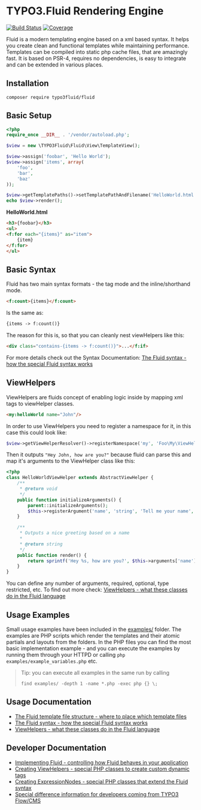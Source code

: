 TYPO3.Fluid Rendering Engine
============================

[![Build Status](https://img.shields.io/travis/TYPO3Fluid/Fluid.svg?style=flat-square)](https://travis-ci.org/TYPO3Fluid/Fluid)
[![Coverage](https://img.shields.io/coveralls/TYPO3Fluid/Fluid.svg?style=flat-square)](https://coveralls.io/r/TYPO3Fluid/Fluid)

Fluid is a modern templating engine based on a xml based syntax. It helps you create clean and functional
templates while maintaining performance. Templates can be compiled into static php cache files, that
are amazingly fast. It is based on PSR-4, requires no dependencies, is easy to integrate and can be
extended in various places.

Installation
------------

```
composer require typo3fluid/fluid
```

Basic Setup
-----------

```php
<?php
require_once __DIR__ . '/vendor/autoload.php';

$view = new \TYPO3Fluid\Fluid\View\TemplateView();

$view->assign('foobar', 'Hello World');
$view->assign('items', array(
	'foo',
	'bar',
	'baz'
));

$view->getTemplatePaths()->setTemplatePathAndFilename('HelloWorld.html');
echo $view->render();
```

**HelloWorld.html**

```html
<h3>{foobar}</h3>
<ul>
<f:for each="{items}" as="item">
	{item}
</f:for>
</ul>
```

Basic Syntax
------------

Fluid has two main syntax formats - the tag mode and the inline/shorthand mode.

```html
<f:count>{items}</f:count>
```

Is the same as:

```html
{items -> f:count()}
```

The reason for this is, so that you can cleanly nest viewHelpers like this:

```html
<div class="contains-{items -> f:count()}">...</f:if>
```

For more details check out the Syntax Documentation:
[The Fluid syntax - how the special Fluid syntax works](doc/FLUID_SYNTAX.md)

ViewHelpers
-----------

ViewHelpers are fluids concept of enabling logic inside by mapping xml tags to viewHelper classes.

```html
<my:helloWorld name="John"/>
```

In order to use ViewHelpers you need to register a namespace for it, in this case this could look like:

```php
$view->getViewHelperResolver()->registerNamespace('my', 'Foo\My\ViewHelpers');
```

Then it outputs ```"Hey John, how are you?"``` because fluid can parse this and map it's arguments to the
ViewHelper class like this:

```php
<?php
class HelloWorldViewHelper extends AbstractViewHelper {
	/**
	 * @return void
	 */
	public function initializeArguments() {
		parent::initializeArguments();
		$this->registerArgument('name', 'string', 'Tell me your name', TRUE /* make argument required */);
	}

	/**
	 * Outputs a nice greeting based on a name
	 *
	 * @return string
	 */
	public function render() {
		return sprintf('Hey %s, how are you?', $this->arguments['name']);
	}
}
```

You can define any number of arguments, required, optional, type restricted, etc. To find out more check:
[ViewHelpers - what these classes do in the Fluid language](doc/FLUID_VIEWHELPERS.md)

Usage Examples
--------------

Small usage examples have been included in the [examples/](examples/) folder. The examples are PHP scripts which render the
templates and their atomic partials and layouts from the folders. In the PHP files you can find the most basic implementation
example - and you can execute the examples by running them through your HTTPD or calling `php examples/example_variables.php` etc.

> Tip: you can execute all examples in the same run by calling
>
> `find examples/ -depth 1 -name *.php -exec php {} \;`

Usage Documentation
-------------------

* [The Fluid template file structure - where to place which template files](doc/FLUID_STRUCTURE.md)
* [The Fluid syntax - how the special Fluid syntax works](doc/FLUID_SYNTAX.md)
* [ViewHelpers - what these classes do in the Fluid language](doc/FLUID_VIEWHELPERS.md)

Developer Documentation
-----------------------

* [Implementing Fluid - controlling how Fluid behaves in your application](doc/FLUID_IMPLEMENTATION.md)
* [Creating ViewHelpers - special PHP classes to create custom dynamic tags](doc/FLUID_CREATING_VIEWHELPERS.md)
* [Creating ExpressionNodes - special PHP classes that extend the Fluid syntax](doc/FLUID_EXPRESSIONS.md)
* [Special difference information for developers coming from TYPO3 Flow/CMS](doc/README_TYPO3.md)
